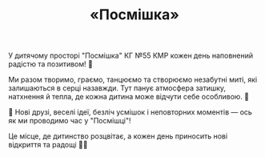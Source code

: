 ﻿---
title: «Посмішка»
---

У дитячому просторі "Посмішка" КГ №55 КМР кожен день наповнений радістю та позитивом! 🌈

Ми разом творимо, граємо, танцюємо та створюємо незабутні миті, які залишаються в серці назавжди. Тут панує атмосфера затишку, натхнення й тепла, де кожна дитина може відчути себе особливою. 💛

👫 Нові друзі, веселі ідеї, безліч усмішок і неповторних моментів — ось як ми проводимо час у "Посмішці"!

Це місце, де дитинство розцвітає, а кожен день приносить нові відкриття та радощі 🌱✨

<slideshow />